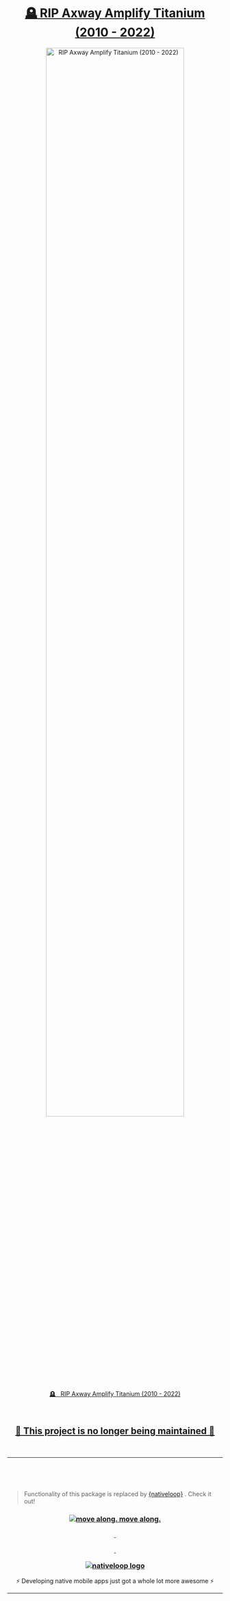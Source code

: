 
[//]: # (header-start)

<a href="https://brenton.house/saying-goodbye-to-axway-amplify-titanium-31a44f3671de">
	<h1 align="center">
	🪦 RIP Axway Amplify Titanium (2010 - 2022)
	</h1>
</a>
<a href="https://brenton.house/saying-goodbye-to-axway-amplify-titanium-31a44f3671de">
	<p align="center">
		<img src="https://cdn.secure-api.org/images/RIP-Axway-Amplify-Titanium.png" alt="RIP Axway Amplify Titanium (2010 - 2022)" width="80%" />
	</p>
</a>
<a href="https://brenton.house/saying-goodbye-to-axway-amplify-titanium-31a44f3671de">
	<p align="center">
		🪦 &nbsp; RIP Axway Amplify Titanium (2010 - 2022)
	</p>
</a>
<p>&nbsp;</p>
<a href="https://brenton.house/saying-goodbye-to-axway-amplify-titanium-31a44f3671de">
	<h2 align="center">
		🛑 This project is no longer being maintained 🛑
	</h2>
</a>
<p>&nbsp;</p>
<hr>
<p>&nbsp;</p>
<p>&nbsp;</p>

[//]: # (header-end)


> Functionality of this package is replaced by [{nativeloop}](https://www.npmjs.com/package/nativeloop) .  Check it out!

<h3 align="center">
 	<a href="https://www.npmjs.com/package/nativeloop">
		<img src="https://cdn.secure-api.org/images/deprecated-package.png" alt="move along.  move along." />
		<p>&nbsp;</p>
		<p>&nbsp;</p>
  		<img src="https://cdn.secure-api.org/images/nativeloop_logo_text_256.png" alt="nativeloop logo" />
	</a>
</h3>

 <div align="center">⚡ Developing native mobile apps just got a whole lot more awesome ⚡</div>

---